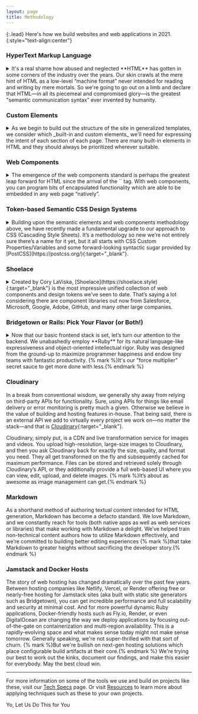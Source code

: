 ```yaml
---
layout: page
title: Methodology
---
```


{:.lead}
Here's how we build websites and web applications in 2021.
{:style="text-align:center"}

### HyperText Markup Language

<details markdown="block">
  <summary markdown="span">
  It's a real shame how abused and neglected **HTML** has gotten in some corners of the industry over the years. Our skin crawls at the mere hint of HTML as a low-level “machine format” never intended for reading and writing by mere mortals. So we're going to go out on a limb and declare that HTML—in all its piecemeal and compromised glory—is the greatest "semantic communication syntax” ever invented by humanity.
  </summary>

  Despite its many critics, HTML has not only survived against the onslaught of numerous competing systems over its 30+ year history, it has so solidly established itself as a universal and boundary-defying cultural treasure that we have no doubt {% mark %}HTML will still be with us 100 years from now.{% endmark %}

  We prize and value HTML. Everything starts with HTML. Before we consider what CSS or JS frameworks to use, what build tooling to introduce, where to store and retrieve data, how to deploy the final product, and so forth, we start with the breadth of meaning and functionality we wish to express through HTML. It’s the _baseplate_ of all web development.
</details>

### Custom Elements

<details markdown="block">
  <summary markdown="span">
  As we begin to build out the structure of the site in generalized templates, we consider which _built-in and custom elements_ we'll need for expressing the intent of each section of each page. There are many built-in elements in HTML and they should always be prioritized wherever suitable.
  </summary>

  `<nav>` for a navbar. `<h1>` for a primary heading. `<article>` to represent a unit of content.  But for situations where a custom element is required, we will liberally define and use those throughout our projects—tag names such as `<layout-column>`, `<ui-label>`, `<footer-inner>`, or `<main-content>`. ([Here’s a definitive article on the topic by Whitefusion founder Jared White.](https://dev.to/jaredcwhite/custom-elements-everywhere-for-page-layout-parts-i-and-ii-438p){:target="_blank"})

  We’ve essentially stopped using `<div>` and `<span>` in all projects going forward because they convey no semantic meaning and serve no useful purpose in an era when {% mark %}custom elements are baked into the fabric of the HTML standard.{% endmark %} In case there’s any confusion, we’re _not_ talking about web components (yet). In our lexicon, custom elements are HTML-only tags which _optionally_ can be used for styling via CSS or scripting via JavaScript. In the case of the latter, read on…
</details>

### Web Components

<details markdown="block">
  <summary markdown="span">
  The emergence of the web components standard is perhaps the greatest leap forward for HTML since the arrival of the `<img>` tag. With web components, you can program bits of encapsulated functionality which are able to be embedded in any web page “natively”.
  </summary>

  For example, HTML provides a `<textarea>` tag. But anyone could write their own `<fancy-textarea>` tag which uses either `<textarea>` under the hood or offers a bespoke editor built out of other HTML/CSS/JavaScript primitives. To you, the downstream HTML author, it doesn’t matter. Use `<textarea>` or `<fancy-textarea>` or `<super-dee-dooper-textarea>` because of the capability each component affords, not because of its implementation details.

  Some legacy JavaScript component libraries such as **React** have struggled to fully embrace and encorporate web components. {% mark %}That's on them, not a knock against the web components spec.{% endmark %} We choose to utilize newer, lightweight libraries which take full advantage of web components—most notably [LitElement](https://lit-element.polymer-project.org){:target="_blank"}, as well as Turbo and Stimulus from the [Hotwire](https://hotwire.dev){:target="_blank"} community.

  We sometimes may opt to write custom component or Stimulus code in a Ruby-derived syntax with 1:1 transpilation provided by [Ruby2JS](https://www.ruby2js.com){:target="_blank"}. Because there’s no runtime required, the output JavaScript looks much the same as if we hand-coded it ourselves. Pretty neat! (See our [Tech Specs](/tech/) page for further details.)
</details>

### Token-based Semantic CSS Design Systems

<details markdown="block">
  <summary markdown="span">
  Building upon the semantic elements and web components methodology above, we have recently made a fundamental upgrade to our approach to CSS (Cascading Style Sheets). It’s a methodology so new we’re not entirely sure there’s a name for it yet, but it all starts with CSS Custom Properties/Variables and some forward-looking syntactic sugar provided by [PostCSS](https://postcss.org/){:target="_blank"}.
  </summary>

  We start by defining a series of “tokens” as custom properties defined on `:root` in a global stylesheet. We often co-mingle them with tokens imported from a UI library such as Shoelace (more on that below). Examples tokens might be `--base-font-size: 24px`, `--primary-color: #ff6f59`, or `--max-content-width: 50rem`. We even create tokens for responsive breakpoints (not yet browser-native, but enabled by PostCSS). You can see these sorts of `:root`-based design tokens on this very website by opening your developer inspector.

  After a basic design system is in place, we begin creating styles using only element names as selectors. `section`, `p`, `a`, `main`, etc.—as well as custom elements such as `navbar-inner`. We use classes sparingly (no `.foo.bar .baz` here!) while readily reaching for attribute selectors, especially for custom elements: `sl-input[size="medium"]` or `sl-bar-item[size~="6/10"]`. Occasionally we might override design tokens for particular element scopes, or within responsive media queries. In addition, when using web components which offer CSS Shadow Parts for advanced styling, we’ll use those as well when strictly necessary (`sl-dialog::part(title)` for example).

  This combination of CSS Custom Properties/Variables, element/attribute selectors, and the mechanisms provided by Shadow DOM + Parts has resulted in a {% mark %}shocking reduction in the amount of CSS we write as well as import.{% endmark %} In the past you couldn’t do much quickly without reaching for something like Bootstrap. Lately that would be the main selling point of Tailwind. ([Er, use with extreme caution!](https://dev.to/jaredcwhite/why-tailwind-isn-t-for-me-5c90){:target="_blank"}). However, we increasingly find ourselves not needing any “CSS framework” at all…only some simple boilerplate and typically a web component-based UI library such as **Shoelace**.
</details>

### Shoelace

<details markdown="block">
  <summary markdown="span">
  Created by Cory LaViska, [Shoelace](https://shoelace.style){:target="_blank"} is the most impressive unified collection of web components and design tokens we’ve seen to date. That’s saying a lot considering there are component libraries out now from Salesforce, Microsoft, Google, Adobe, GitHub, and many other large companies.
  </summary>

  Shoelace at first glance might seem like Yet-Another-Bunch-o’-Components with the usual suspects of buttons, icons, menus, and dropdown—however, such simple appearances can be deceiving. What makes Shoelace so impressive are five things:

  0. {% mark %}It looks great right out of the box.{% endmark %}
  1. It takes full advantage of modern web component standards.
  2. It’s extremely customizable, but only if you really need to.
  3. The HTML you write using Shoelace is fantastically elegant.
  4. {% mark %}Shoelace ships with a comprehensive set of design tokens you can use directly.{% endmark %}

  A button in Shoelace is `<sl-button>Hi!</sl-button>`. An icon is `<sl-icon name="person-circle"></sl-icon>`. A star rating is `<sl-rating precision=".5" value="2.5"></sl-rating>`. On that last example, you can see how element attributes allow for precise control over various component properties. All properties are also controllable of course through JavaScript while requiring no additional library or framework of any kind.

  You can customize how Shoelace looks simply by overriding various design tokens via CSS variables, and you can also use Shoelace tokens directly in your own styles and markup—_even inside of inline styles!_ For example: `<h1 style="margin-bottom:var(--sl-spacing-x-large)">Lots of Space</h1>`

  Shoelace v2 is a total rewrite and currently in beta, so as usable and impressive as it is now, {% mark %}this is only the beginning{% endmark %}. We’re excited about choosing Shoelace as the default UI library for all our latest projects.
</details>

### Bridgetown or Rails: Pick Your Flavor (or Both!)

<details markdown="block">
  <summary markdown="span">
  Now that our basic frontend stack is set, let’s turn our attention to the backend. We unabashedly employ **Ruby** for its natural language-like expressiveness and object-oriented intellectual rigor. Ruby was designed from the ground-up to maximize programmer happiness and endow tiny teams with fantastic productivity. {% mark %}It's our "force multiplier" secret sauce to get more done with less.{% endmark %}
  </summary>

  When evaluating the backend technology for a project, we start by examining the type of project, how it will be used, and what is expected by its audience. Working backward from user experience, we choose the appropriate developer experience we believe makes the most sense.

  Typically, if the site is a “publication”…meaning it’s essentially content-driven (e.g., marketing sites/brochureware, blogs, educational destinations, etc.), then we’ll go the static site route and use **Bridgetown**.

  If the site is primarily a dynamic application orbiting a database—requiring user authentication and up-to-the-second live data—we’ll build out a fullstack **Ruby on Rails** app using Hotwire-style techniques and "hybrid" components to provide a sophisticated interactive interface.

  As detailed on our [Tech Specs](/tech/) page, we're hard at work on a next-gen concept which will more seamlessly blend the two approaches together. Have your Ruby backend API and eat your Jamstack too? {% mark %}That will soon be a distinct possibility.{% endmark %}
</details>

### Cloudinary

In a break from conventional wisdom, we generally shy away from relying on third-party APIs for functionality. Sure, using APIs for things like email delivery or error monitoring is pretty much a given. Otherwise we believe in the value of building and hosting features in-house. That being said, there is an external API we add to virtually every project we work on—no matter the stack—and that is [Cloudinary](https://cloudinary.com){:target="_blank"}.

Cloudinary, simply put, is a CDN and live transformation service for images and videos. You upload high-resolution, large-size images to Cloudinary, and then you ask Cloudinary back for exactly the size, quality, and format you need. They all get transformed on the fly and subsequently cached for maximum performance. Files can be stored and retrieved solely through Cloudinary’s API, or they additionally provide a full web-based UI where you can view, edit, upload, and delete images. {% mark %}It’s about as awesome as image management can get.{% endmark %}

### Markdown

As a shorthand method of authoring textual content intended for HTML generation, Markdown has become a defacto standard. We love Markdown, and we constantly reach for tools (both native apps as well as web services or libraries) that make working with Markdown a delight. We’ve helped train non-technical content authors how to utilize Markdown effectively, and we’re committed to building better editing experiences {% mark %}that take Markdown to greater heights without sacrificing the developer story.{% endmark %}

### Jamstack and Docker Hosts

The story of web hosting has changed dramatically over the past few years. Between hosting companies like Netlify, Vercel, or Render offering free or nearly-free hosting for Jamstack sites (aka built with static site generators such as Bridgetown), you can get incredible performance and full scalability and security at minimal cost. And for more powerful dynamic Ruby applications, Docker-friendly hosts such as Fly.io, Render, or even DigitalOcean are changing the way we deploy applications by focusing out-of-the-gate on containerization and multi-region availability. This is a rapidly-evolving space and what makes sense today might not make sense tomorrow. Generally speaking, we're not super-thrilled with that sort of churn. {% mark %}But we're bullish on next-gen hosting solutions which place configurable build artifacts at their core.{% endmark %} We're trying our best to work out the kinks, document our findings, and make this easier for everybody. May the best cloud win.

----

For more information on some of the tools we use and build on projects like these, visit our [Tech Specs](/tech/) page. Or visit [Resources](/resources/) to learn more about applying techniques such as these to your own projects.

<sl-button variant="primary" size="large" pill onclick="document.querySelector('sl-dialog').show()">Yo, Let Us Do This for You</sl-button>
